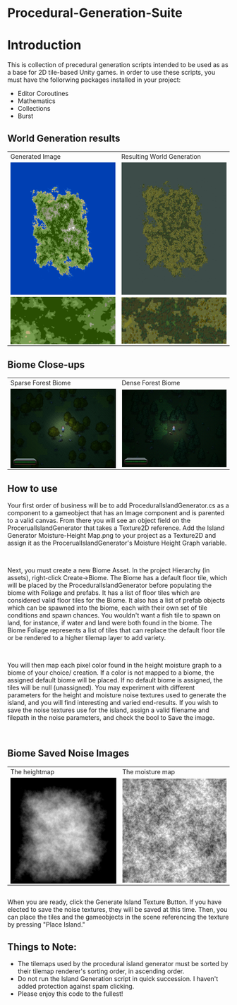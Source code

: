 # Procedural-Generation-Suite

<h1>Introduction</h1>
<p>This is collection of precedural generation scripts intended to be used as as a base for 2D tile-based Unity games. in order to use these scripts, you must have the follorwing packages installed in your project:</p>

<ul>
  <li>Editor Coroutines</li>
  <li>Mathematics</li>
  <li>Collections</li>
  <li>Burst</li>
</ul>

<h2>World Generation results</h2>
<table align = "center">
  <tr>
    <td>Generated Image</td>
    <td>Resulting World Generation</td>
  </tr>
  <tr>
    <td><img src = "https://github.com/Sterberino/Procedural-Generation-Suite/blob/main/Images/IslandTextureSaveTest2.png" width = 300 height = 300 align = "center"/> </td>
    <td><img src = "https://github.com/Sterberino/Procedural-Generation-Suite/blob/main/Images/Island%20Result.png" width = 300 height = 300 align = "center"/></td>
  </tr>
  <tr>
    <td><img src = "https://github.com/Sterberino/Procedural-Generation-Suite/blob/main/Images/Texture%20result.png" width = 300px align = "center"/> </td>
    <td><img src = "https://github.com/Sterberino/Procedural-Generation-Suite/blob/main/Images/Tilemap%20result.png" width = 300px align = "center"/></td>
  </tr>
 </table>

<h2 align>Biome Close-ups</h2>
<table align = "center">
  <tr>
    <td>Sparse Forest Biome</td>
    <td>Dense Forest Biome</td>
  </tr>
  <tr>
    <td><img src = "https://github.com/Sterberino/Procedural-Generation-Suite/blob/main/Images/Sparse%20Forest.png" width = 300 align = "center"/> </td>
    <td><img src = "https://github.com/Sterberino/Procedural-Generation-Suite/blob/main/Images/Dense%20Forest.png" width = 300 align = "center"/></td>
  </tr>
  
 </table>
 
 <h2>How to use</h2>
  
  <p>Your first order of business will be to add ProceduralIslandGenerator.cs as a component to a gameobject that has an Image component and is parented to a valid canvas. From there you will see an object field on the ProcerualIslandGenerator that takes a Texture2D reference. Add the Island Generator Moisture-Height Map.png to your project as a Texture2D and assign it as the ProcerualIslandGenerator's Moisture Height Graph variable.</p>
  <br/>
  <p>Next, you must create a new Biome Asset. In the project Hierarchy (in assets), right-click Create->Biome. The Biome has a default floor tile, which will be placed by the ProceduralIslandGenerator before populating the biome with Foliage and prefabs. It has a list of floor tiles which are considered valid floor tiles for the Biome. It also has a list of prefab objects which can be spawned into the biome, each with their own set of tile conditions and spawn chances. You wouldn't want a fish tile to spawn on land, for instance, if water and land were both found in the biome. The Biome Foliage represents a list of tiles that can replace the default floor tile or be rendered to a higher tilemap layer to add variety.</p>
  <br/>
  <p>You will then map each pixel color found in the height moisture graph to a biome of your choice/ creation. If a color is not mapped to a biome, the assigned default biome will be placed. If no default biome is assigned, the tiles will be null (unassigned). You may experiment with different parameters for the height and moisture noise textures used to generate the island, and you will find interesting and varied end-results. If you wish to save the noise textures use for the island, assign a valid filename and filepath in the noise parameters, and check the bool to Save the image.</p> 
  
  <br/>
  
<h2>Biome Saved Noise Images</h2>

<table align = "center">
  <tr>
    <td>The heightmap</td>
    <td>The moisture map</td>
  </tr>
  <tr>
    <td><img src = "https://github.com/Sterberino/Procedural-Generation-Suite/blob/main/Images/Height%20Noise%20Texture.png" width = 300 align = "center"/> </td>
    <td><img src = "https://github.com/Sterberino/Procedural-Generation-Suite/blob/main/Images/Moisture%20Noise%20Texture.png" width = 300 align = "center"/></td>
  </tr>
 </table>
  <h2> </h2>
  <p>When you are ready, click the Generate Island Texture Button. If you have elected to save the noise textures, they will be saved at this time. Then, you can place the tiles and the gameobjects in the scene referencing the texture by pressing "Place Island."</p>
    
<h2>Things to Note:</h2>
<ul>
  <li>The tilemaps used by the procedural island generator must be sorted by their tilemap renderer's sorting order, in ascending order.</li>  
  <li>Do not run the Island Generation script in quick succession. I haven't added protection against spam clicking.</li>
  <li>Please enjoy this code to the fullest!</li>
</ul>
